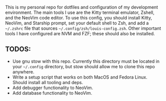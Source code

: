This is my personal repo for dotfiles and configuration of my development environment. The main tools I use are the Kitty terminal emulator, Zshell, and the NeoVim code editor. To use this config, you should install Kitty, NeoVim, and Starship prompt, set your default shell to Zsh, and add a `~/.zshrc` file that sources `~/.config/zsh/louis-config.zsh`. Other important tools I have configured are NVM and FZF; these should also be installed.

## TODOS:
- Use gnu stow with this repo. Currently this directory must be located in your `~/.config` directory, but stow should allow me to clone this repo anywhere.
- Write a setup script that works on both MacOS and Fedora Linux. Should install all tooling and deps.
- Add debugger functionality to NeoVim.
- Add database functionality to NeoVim.
